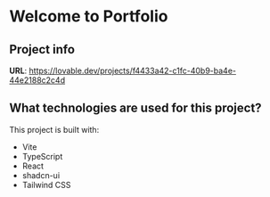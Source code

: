 # Welcome to Portfolio

## Project info

**URL**: https://lovable.dev/projects/f4433a42-c1fc-40b9-ba4e-44e2188c2c4d

## What technologies are used for this project?

This project is built with:

- Vite
- TypeScript
- React
- shadcn-ui
- Tailwind CSS

